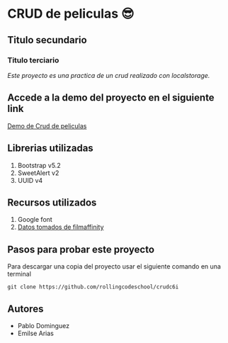 # CRUD de peliculas 😎
## Titulo secundario
### Titulo terciario 

*Este proyecto es una practica de un crud realizado con localstorage.*

## Accede a la demo del proyecto en el siguiente link

[Demo de Crud de peliculas](https://www.filmaffinity.com/es/film250528.html)

## Librerias utilizadas

1. Bootstrap v5.2
1. SweetAlert v2
1. UUID v4

## Recursos utilizados

1. Google font
1. [Datos tomados de filmaffinity](https://www.filmaffinity.com/) 

## Pasos para probar este proyecto

Para descargar una copia del proyecto usar el siguiente comando en una terminal

`git clone https://github.com/rollingcodeschool/crudc6i`

## Autores

- Pablo Dominguez
- Emilse Arias


